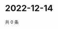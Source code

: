 # 2022-12-14

共 0 条

<!-- BEGIN WEIBO -->
<!-- 最后更新时间 Wed Dec 14 2022 22:12:50 GMT+0800 (China Standard Time) -->

<!-- END WEIBO -->
